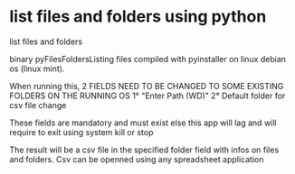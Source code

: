 # list files and folders using python
list files and folders

binary pyFilesFoldersListing files compiled with pyinstaller on linux debian os (linux mint).

When running this, 2 FIELDS NEED TO BE CHANGED TO SOME EXISTING FOLDERS ON THE RUNNING OS
1° "Enter Path (WD)"
2° Default folder for csv file change

These fields are mandatory and must exist else this app will lag and will require to exit using system kill or stop

The result will be a csv file in the specified folder field with infos on files and folders. Csv can be openned using any spreadsheet application
